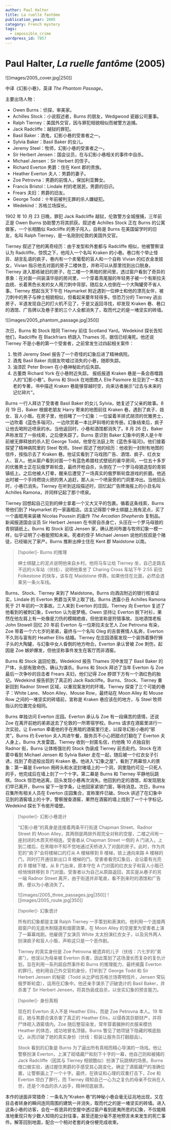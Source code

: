 ```yaml
---
author: Paul Halter
title: La ruelle fantôme
publication_year: 2005
category: French mystery
tags:
  - impossible_crime
wordpress_id: 7857
---
```


# Paul Halter, <i>La ruelle fantôme</i> (2005)

![[images/2005_cover.jpg|250]]

中译《幻影小巷》，英译 <i>The Phantom Passage</i>。

主要出场人物：
- Owen Burns：侦探，审美家。
- Achilles Stock：小说叙述者，Burns 的朋友，Wedgwood 瓷器公司董事。
- Ralph Tierney：美国外交官，因与罪犯相貌相似而被警方追捕。
- Jack Radcliffe：越狱的罪犯。
- Basil Baker：酒鬼，幻影小巷的受害者之一。
- Sylvia Baker：Basil Baker 的女儿。
- Jeremy Steel：牧师，幻影小巷的受害者之一。
- Sir Herbert Jensen：国会议员，在与幻影小巷相关的事件中自杀。
- Michael Jensen：Sir Herbert 的侄子。
- Richard Everton 男爵：住在 Kent 郡的贵族。
- Heather Everton 夫人：男爵的妻子。
- Zoe Petrovna：男爵的前情人，保加利亚舞女。
- Francis Bristol：Lindale 村的老居民，男爵的旧识。
- Frears 夫妇：男爵的旧友。
- George Todd：十年前被判无罪的杀人嫌疑犯。
- Wedekind：苏格兰场探长。

1902 年 10 月 23 日晚，罪犯 Jack Radcliffe 越狱，伦敦警方全城搜捕，三年前正是 Owen Burns 协助警方将其抓获。叙述者 Achilles Stock 正在 Burns 的公寓做客，一个长相酷似 Radcliffe 的男子闯入，自称是 Burns 在美国留学时的旧友，名叫 Ralph Tierney，是一名刚到伦敦的美国外交官。

Tierney 叙述了他的离奇经历：由于发型和外套都与 Radcliffe 相似，他被警察误认为 Radcliffe，惊慌之下，他闯入一个名叫 Kraken 的小巷。巷口有个举止怪异、胡言乱语的疯子，巷内有一个卖葡萄的盲人和一个自称 Vivian 的红衣金发妓女，Vivian 指示他去对面的房子二楼休息，并称可以从那里找到出口脱身。Tierney 进入那栋破旧的房子，在二楼一个黑暗的房间里，透过窗户看到了奇异的景象：在对面一间装潢华丽的房间里，一个穿着燕尾服的年轻男子被一个有斯拉夫血统、长着黑色长发的女人用刀刺中背部，随后女人也倒在一个大陶罐旁不省人事。Tierney 想起当天下午在 Haymarket 附近遇到一位绅士和他的漂亮女伴，被刀刺中的男子与绅士相貌相似，但看起来要年轻得多。惊恐万分的 Tierney 逃出房子，半道发现自己的打火机不见了，于是又返回寻找，却发现 Kraken 巷、巷口的酒馆、广告牌以及巷子里的三个人全都消失了，取而代之的是一堵坚实的砖墙。

![[images/2005_phantom_passage.jpg|350]]

次日，Burns 和 Stock 陪同 Tierney 前往 Scotland Yard。Wedekind 探长告知他们，Radcliffe 在 Blackfriars 桥跳入 Thames 河，据信已经淹死。他还说 Tierney 不是小巷的第一个受害者，之前曾发生过四起相关案件：
1. 牧师 Jeremy Steel 报告了一个奇怪的幻象后进了精神病院。
2. 酒鬼 Basil Baker 向朋友吹嘘过消失的小巷，随即失踪。
3. 油漆匠 Peter Brown 在小巷神秘赴约后失踪。
4. 古董商 Richard York 在小巷附近失踪。
报纸报道 Kraken 巷是一条会吞噬路人的“幻影小巷”。Burns 和 Stock 在地图商人 Elie Pasmore 处见到了一本古老的专著，书中描述 Kraken 巷能够穿越时空，向来访者展示“过去与未来的记忆碎片”。

Burns 一行人拜访了受害者 Basil Baker 的女儿 Sylvia，她复述了父亲的故事。8 月 19 日，Baker 根据老朋友 Harry 寄来的地图前往 Kraken 巷，遇到了疯子、妓女、盲人小贩。在房子里，他目睹了一个幻象：一位留着羊排式胡须的优雅男士，一边吹着《蓝色多瑙河》，一边欣赏着一本比萨斜塔的宣传册。幻象结束后，疯子让他去喝附近喷泉的水。当他返回时，小巷和酒馆都消失了。8 月 26 日，Baker 声称发现了一些线索，之后便失踪了。Burns 意识到 Baker 幻象中的男人是十年前被无罪释放的杀人犯 George Todd，他曾在法庭上吹《蓝色多瑙河》。他们接着探望了精神病院里的 Steel 牧师。Steel 叙述了他的经历：他收到一封附有地图的信件，按指示去了 Kraken 巷。他证实看到了马戏团广告、酒馆、疯子、红衣女人、盲人。他从窗户看到对面一个有蓝色希腊柱式壁纸的豪华房间，一位五十多岁的优雅男士正在玩俄罗斯轮盘，最终开枪自杀，头倒在了一个罗马母狼造型的青铜镇纸上。之后他被人打晕，醒来后遭受了一场真实的俄罗斯轮盘游戏的折磨。他逃出时被一个手持燃烧火把的男人追赶，那人从一个喷泉旁的门洞里冲出。当他回头时，小巷已消失。Tierney 在听到这段描述时，回忆起广告牌海报上的小丑名叫 Achilles Ramona，并同样记起了那个喷泉。

Tierney 回想起自己见到的绅士拿着一个又大又平的包裹。循着这条线索，Burns 带他们到了 Haymarket 的一家画框店。店主记得那个绅士绑腿上溅有泥点，买了一个画框用来装裱 Nicolas Poussin 的画作 <i>The Arcadian Shepherds</i> 复制品。新闻报道国会议员 Sir Herbert Jensen 在书房自杀身亡，头压在一个罗马母狼的青铜镇纸上。Burns 和 Stock 前往 Jensen 家，确认房间布置与牧师幻象一模一样，似乎证明了小巷能预知未来。死者的侄子 Michael Jensen 说他的叔叔是个赌徒，已经输光了家产。Burns 推断出绅士住在 Kent 郡 Maidstone 以南。

> [!spoiler]- Burns 的推理
> 
> 绅士绑腿上的泥点说明他来自乡村。他将马车让给 Tierney 坐，自己走路去不远的火车站（伏线），说明他乘坐了 Charing Cross 车站下午 2:55 前往 Folkestone 的快车，该车在 Maidstone 停靠。如果他住在北面，必然会选乘另一条火车线。

Burns、Stock、Tierney 来到了 Maidstone。Burns 向酒店附近的银行核查证实，Lindale 的 Everton 男爵当天早上取了钱。Burns 透露小丑 Achilles Ramona 死于 21 年前的一次事故。三人来到 Everton 的庄园，Tierney 向 Everton 复述了他看到的被刺幻象，Everton 认为是梦境。Owen 坚持让 Everton 脱下衬衫，果然在他左肩上有一处像是刀伤的模糊疤痕，但他宣称是狩猎事故。当地酒馆老板 John Stowell 回忆 20 年前 Everton 与一位斯拉夫女艺人 Zoe Petrovna 有染，Zoe 带着一个六七岁的弟弟，最终与一个名叫 Oleg 的吉普赛情人私奔，Everton 不久则与富有的 Heather Ellis 结婚。Tierney 在庄园酒窖发现一个装饰着狰狞狮子头的大陶罐，与幻象中女人昏倒的地方吻合。Everton 承认曾被 Zoe 刺伤，起因是 Zoe 嫉妒爆发，但他坚称事件发生在客厅而非酒窖。

Burns 和 Stock 返回伦敦。Wedekind 报告 Thames 河中发现了 Basil Baker 的尸体，头部有致命伤，确认为谋杀。Burns 和 Stock 拜访了当年 Everton 与 Zoe 最后一次争吵的目击者 Frears 夫妇，他们记得 Zoe 脖颈下方有一个酒红色的胎记。Wedekind 报告抓到了真正的 Jack Radcliffe。Burns、Stock、Tierney 重新回到 Radnor Street 区域，以重现案发时的环境。Tierney 探查了三个可能的巷子：White Lane、Moon Alley、Mouse Row，最终站在 Moon Alley 和 Mouse Row 之间的一堵坚实的砖墙前，宣称是 Kraken 巷应该在的地方，与 Steel 牧师指认的位置完全相同。

Burns 单独访问 Everton 庄园。Everton 承认与 Zoe 有一段痛苦的感情，还说 Zoe 在离开前她的弟弟送去了伦敦的一所寄宿学校。Burns 请求在酒窖里进行一次实验，让 Everton 牵着他的手在黑暗的酒窖里行走，以探寻幻影小巷的“邪灵”。Burns 约 Everton 夫人共进午餐，服务员不小心把甜点打翻在了 Everton 夫人身上，Burns 大发雷霆。Tierney 收到一封匿名信，约他晚 10 点独自到 Radnor 街，Burns 让体格强壮的 Stock 伪装成 Tierney 前去赴约。Stock 在浓雾中看到 Michael Jensen 和 Sylvia Baker 走在一起，随后被一个红衣女子引诱，找到了奇迹般出现的 Kraken 巷。他进入“幻象之屋”，看到了两幕惊人的景象：第一幕是 Everton 用砖头和水泥封堵墙上的一个洞，洞里隐约可见一只死人的手，他完成后在墙上刻了一个十字。第二幕是 Burns 和 Tierney 平静地玩跳棋。Stock 惊恐地逃离，回头发现小巷再次消失。他回到约定的酒馆，却发现朋友们早已离开，Burns 留下一张字条，让他回家紧锁门窗，等待消息。次日，Burns 召集所有相关人员在 Everton 庄园集合，宣称案件已破。Stock 讲述了在幻象中见到的酒窖墙上的十字，警察搜查酒窖，果然在酒窖的墙上找到了一个十字标记。Wedekind 探长下令凿开墙壁。

> [!spoiler]- 幻影小巷诡计
> 
> “幻影小巷”的真身是连接着两条平行街道 Chapman Street、Radnor Street 的 Moon Alley，其两侧是两排外观完全对称的空屋，二楼之间有一座封闭的木质天桥相连。受害者从 Chapman Street 一侧的 A 门进入，上到二楼后，在黑暗中不知不觉地通过天桥进入了对面的房子。此时，作为共犯的“疯子”会将楼梯口的灯从 A 楼梯移到 B 楼梯，锁上通向来路 A 楼梯的门，同时打开通往新出口 B 楼梯的门。受害者看完幻象后，会沿着有光亮的 B 楼梯下楼，从 B 门出来，原本守在 A 门对面的红衣女子和盲人小贩已经悄悄转移到 B 门对面。受害者以为自己从原路返回，其实是从巷子的另一端 Radnor Street 离开，由于街道并非笔直，看不到来时的酒馆和广告牌，便以为小巷消失了。
> 
> ![[images/2005_three_passages.jpg|350]]
> ![[images/2005_route.jpg|350]]

> [!spoiler]- 幻象诡计
> 
> 所有的幻象都是主谋 Ralph Tierney 一手策划和表演的。他利用一个连接两扇窗户的无底木制隧道和烟雾效果，在 Moon Alley 的空屋里为受害者上演了一幕幕戏剧。他雇佣了女演员 White 太太扮演红衣女子，以及另外两人扮演疯子和盲人小贩，声称这只是一个恶作剧。
> 
> Tierney 的真实身份是 Zoe Petrovna 被遗弃的儿子（伏线：六七岁的“弟弟”）。他误以为母亲被 Everton 杀害，因此策划了这场漫长而复杂的复仇计划，旨在利用一系列超自然事件和 Burns 的推理能力，最终揭露 Everton 的罪行。他利用自己外交官的身份，打听到了 George Todd 和 Sir Herbert Jensen 的秘密（Todd 从比萨给苏格兰场寄明信片，Jensen 常玩俄罗斯轮盘），运用在幻象中。他还亲手谋杀了识破诡计的 Basil Baker，并杀害了 Sir Herbert Jensen，将其伪装成自杀，以坐实幻象的预言能力。

> [!spoiler]- 身份真相
> 
> 现在的 Everton 夫人不是 Heather Ellis，而是 Zoe Petrovna 本人。19 年前，她与男爵合谋杀害了真正的 Heather Ellis，以侵吞其巨额财产，并将尸体砌入酒窖墙内。Zoe 随后整容染发，常年穿着臃肿的衣服来模仿 Heather 的体态，成功地冒名顶替。Burns 瞥见了她项链下隐藏的喉底胎记，从而识破了她的真实身份（伏线：假装让服务员打翻甜品）。
> 
> Stock 看到的幻象是 Burns 为了逼出所有真相而精心导演的一场戏。他让警察扮演 Everton，上演了砌墙藏尸和刻下十字的一幕，他自己则和被捕的 Jack Radcliffe（因其与 Tierney 相貌酷似）扮演了玩跳棋的场景。Burns 借口做实验，通过握住男爵的手感受其心跳变化，确定了酒窖藏尸的准确位置，让警察画上了一个十字。最终，在铁证和心理的双重打击下，Zoe 和 Everton 坦白了罪行，而 Tierney 得知自己一心为之复仇的母亲不仅尚在人世，还是个冷血的杀人凶手，精神彻底崩溃。

本作的谜面非常猎奇：一条名为“Kraken 巷”的神秘小巷会毫无征兆地出现，又在目击者转身的瞬间连同周围的建筑一并消失，取而代之的是一堵坚实的砖墙。进入这条小巷的访客，会在一栋诡异的空屋中透过窗户看到匪夷所思的幻象，不仅能精准地重现只有少数人知晓的尘封往事，甚至还能分毫不差地预言未来发生的死亡事件。解答回到地面，配合一个相对老套的身份梗完成收束。
